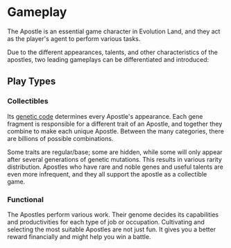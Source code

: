 # Gameplay

The Apostle is an essential game character in Evolution Land, and they act as the player's agent to perform various tasks.

Due to the different appearances, talents, and other characteristics of the apostles, two leading gameplays can be differentiated and introduced:

## Play Types

### Collectibles

Its [genetic code](genome.md) determines every Apostle's appearance.  Each gene fragment is responsible for a different trait of an Apostle, and together they combine to make each unique Apostle. Between the many categories, there are billions of possible combinations.

Some traits are regular/base; some are hidden, while some will only appear after several generations of genetic mutations. This results in various rarity distribution. Apostles who have rare and noble genes and useful talents are even more infrequent, and they all support the apostle as a collectible game.

### Functional

The Apostles perform various work. Their genome decides its capabilities and productivities for each type of job or occupation. Cultivating and selecting the most suitable Apostles are not just fun. It gives you a better reward financially and might help you win a battle.


